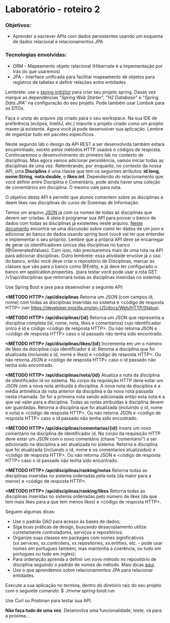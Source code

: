 # Laboratório - roteiro 2


### Objetivos:
* Aprender a escrever APIs com dados persistentes usando um esquema de dados relacional e relacionamentos JPA

### Tecnologias envolvidas:
* ORM - Mapeamento objeto relacional (Hibernate é a impementação por trás do que usaremos)
* JPA - interface unificada para facilitar mapeamento de objetos para registros de tabelas e definir relações entre entidades

Lembrete: use o [spring initizlizr](https://start.spring.io) para criar seu projeto spring. Desas vez marque as dependências "_Spring Web Starter_", "_H2 Database_" e "_Spring Data JPA_" na configuração do seu projeto. Pode também usar Lombok para os DTOs.

Faça o unzip do arquivo zip criado para o seu workspace. Na sua IDE de preferência (eclipse, IntelliJ, etc.) importe o projeto criado como um projeto maven já existente. Agora você já pode desenvolver sua aplicação. Lembre de organizar tudo em pacotes específicos.

Neste segundo lab o design da API REST a ser desenvolvida também estará encaminhado, exceto pelos métodos HTTP usados e códigos de resposta. Continuaremos o desenvolvimento do primeiro lab no contexto de disciplinas. Mas agora vamos adicionar persistência, vamos iniciar todas as disciplinas de uma vez. Relembrando, por enquanto, no contexto da nossa API, uma **Disciplina** é uma classe que tem os seguintes atributos: **id:long**, **nome:String**, **nota:double**, e **likes:int**. Dependendo do relacionamento que você definir entre Disciplina e Comentário, pode ainda haver uma coleção de comentários em disciplina. O mesmo vale para nota.

O objetivo desta API é permitir que alunos comentem sobre as disciplinas e deem likes nas disciplinas do curso de Sistemas de Informação.  

Temos um arquivo [JSON](../aulas/disciplinasSI.json) já com os nomes de todas as disciplinas que devem ser criadas. A ideia é programar sua API para povoar o banco de dados com todas as disciplinas já existentes neste arquivo. [Neste documento](http://bit.ly/inicia-dados-json) encontra-se uma discussão sobre como ler dados de um json e adicionar ao banco de dados usando spring boot (você vai ter que entender e implementar o seu próprio). Lembre que a própria API deve se encarregar de gerar os identificadores únicos das disciplinas no banco (@GeneratedValues). Com isso, não precisaremos mais de uma rota na API para adicionar disciplinas. Outro lembrete: essa atividade envolve já o uso do banco, então você deve criar o repositório de Disciplinas, marcar as classes que vão para o banco como @Entity, e já deve ter configurado o banco em application.properties. (para testar você pode usar a rota GET /v1/api/disciplinas que retornará todas as disciplinas inseridas no sistema).

Use Spring Boot e java para desenvolver a seguinte API:

**<MÉTODO HTTP> /api/disciplinas** 
Retorna um JSON (com campos id, nome) com todas as disciplinas inseridas no sistema e <código de resposta HTTP> (ver https://developer.mozilla.org/en-US/docs/Web/HTTP/Status). 

**<MÉTODO HTTP>  /api/disciplinas/{id}**
Retorna um JSON que representa a disciplina completa (id, nome, nota, likes e comentarios) cujo identificador único é id e código <código de resposta HTTP>. Ou não retorna JSON e <código de resposta HTTP> caso o id passado não tenha sido encontrado. 

**<MÉTODO HTTP> /api/disciplinas/likes/{id}**
Incrementa em um o número de likes da disciplina cujo identificador é id. 
Retorna a disciplina que foi atualizada (incluindo o id, nome e likes) e <código de resposta HTTP>. Ou não retorna JSON e <código de resposta HTTP> caso o id passado não tenha sido encontrado.

**<MÉTODO HTTP> /api/disciplinas/nota/{id}**
Atualiza a nota da disciplina de identificador id no sistema. No corpo da requisição HTTP deve estar um JSON com a nova nota atribuída à disciplina. A nova nota da disciplina é a média aritmética da nota anterior da disciplina e da nova nota passada nesta chamada. Se for a primeira nota sendo adicionada então esta nota é a que vai valer para a disciplina. Todas as notas atribuídas à disciplina devem ser guardadas.
Retorna a disciplina que foi atualizada (incluindo o id, nome e nota) e <código de resposta HTTP>. Ou não retorna JSON e <código de resposta HTTP> caso o id passado não tenha sido encontrado. 

**<MÉTODO HTTP> /api/disciplinas/comentarios/{id}**
Insere um novo comentário na disciplina de identificador id. No corpo da requisição HTTP deve estar um JSON com o novo comentário (chave "comentario") a ser adicionado na disciplina a ser atualizada no sistema. 
Retorna a disciplina que foi atualizada (incluindo o id, nome e os comentarios atualizados) e <código de resposta HTTP>. Ou não retorna JSON e <código de resposta HTTP> caso o id passado não tenha sido encontrado.

**<MÉTODO HTTP> /api/disciplinas/ranking/notas**
Retorna todas as disciplinas inseridas no sistema ordenadas pela nota (da maior para a menor) e <código de resposta HTTP>.

**<MÉTODO HTTP> /api/disciplinas/ranking/likes**
Retorna todas as disciplinas inseridas no sistema ordenadas pelo número de likes (da que tem mais likes para a que tem menos likes) e <código de resposta HTTP>.

Seguem algumas dicas:

* Use o padrão DAO para acesso às bases de dados;
* Siga boas práticas de design, buscando desacoplamento utilize corretamente controladores, serviços e repositórios;
* Organize suas classes em packages com nomes significativos (xx.services, xx.controllers, xx.repositories, xx.entities, etc. - pode usar nomes em portugues também, mas mantenha a coerência, ou tudo em portugues ou tudo em ingles);
* Para ordenação aprenda a definir um novo método no repositório de disciplina seguindo o padrão de nomes do método. Mais dicas [aqui](https://www.baeldung.com/spring-data-sorting).
* Use o que aprendemos sobre relacionamentos JPA para relacionar entidades.

Execute a sua aplicação no termina, dentro do diretório raiz do seu projeto com o seguinte comando: 
$ ./mvnw spring-boot:run

Use Curl ou Postman para testar sua API. 

**Não faça tudo de uma vez**. Desenvolva uma funcionalidade, teste, vá para a próxima…
